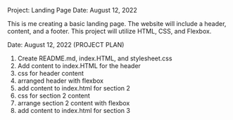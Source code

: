 Project: Landing Page
Date: August 12, 2022

This is me creating a basic landing page. The website will include a header, content, and a footer. This  project will utilize HTML, CSS, and Flexbox. 

Date: August 12, 2022 (PROJECT PLAN)
1) Create README.md, index.HTML, and stylesheet.css
2) Add content to index.HTML for the header
3) css for header content
4) arranged header with flexbox
5) add content to index.html for section 2
6) css for section 2 content
7) arrange section 2 content with flexbox
8) add content to index.html for section 3